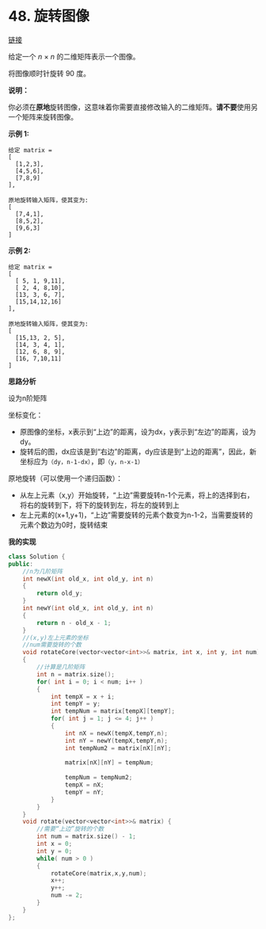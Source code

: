 # 48. 旋转图像

[链接](https://leetcode-cn.com/problems/rotate-image/description/)

给定一个 *n* × *n* 的二维矩阵表示一个图像。

将图像顺时针旋转 90 度。

**说明：**

你必须在**原地**旋转图像，这意味着你需要直接修改输入的二维矩阵。**请不要**使用另一个矩阵来旋转图像。

**示例 1:**

```
给定 matrix = 
[
  [1,2,3],
  [4,5,6],
  [7,8,9]
],

原地旋转输入矩阵，使其变为:
[
  [7,4,1],
  [8,5,2],
  [9,6,3]
]
```

**示例 2:**

```
给定 matrix =
[
  [ 5, 1, 9,11],
  [ 2, 4, 8,10],
  [13, 3, 6, 7],
  [15,14,12,16]
], 

原地旋转输入矩阵，使其变为:
[
  [15,13, 2, 5],
  [14, 3, 4, 1],
  [12, 6, 8, 9],
  [16, 7,10,11]
]
```

**思路分析**

设为n阶矩阵

坐标变化：

- 原图像的坐标，x表示到“上边”的距离，设为dx，y表示到“左边”的距离，设为dy。
- 旋转后的图，dx应该是到“右边”的距离，dy应该是到“上边的距离”，因此，新坐标应为`（dy，n-1-dx）`，即`（y，n-x-1）`

原地旋转（可以使用一个递归函数）：

- 从左上元素（x,y）开始旋转，“上边”需要旋转n-1个元素，将上的选择到右，将右的旋转到下，将下的旋转到左，将左的旋转到上
- 左上元素的(x+1,y+1)，“上边”需要旋转的元素个数变为n-1-2，当需要旋转的元素个数边为0时，旋转结束

**我的实现**

```c++
class Solution {
public:
    //n为几阶矩阵
    int newX(int old_x, int old_y, int n)
    {
        return old_y;
    }
    int newY(int old_x, int old_y, int n)
    {
        return n - old_x - 1;
    }
    //(x,y)左上元素的坐标
    //num需要旋转的个数
    void rotateCore(vector<vector<int>>& matrix, int x, int y, int num)
    {
        //计算是几阶矩阵
        int n = matrix.size();
        for( int i = 0; i < num; i++ )
        {
            int tempX = x + i;
            int tempY = y;
            int tempNum = matrix[tempX][tempY];
            for( int j = 1; j <= 4; j++ )
            {
                int nX = newX(tempX,tempY,n);
                int nY = newY(tempX,tempY,n);
                int tempNum2 = matrix[nX][nY];
                
                matrix[nX][nY] = tempNum;
                
                tempNum = tempNum2;
                tempX = nX;
                tempY = nY;
            }
        }
    }
    void rotate(vector<vector<int>>& matrix) {
        //需要“上边”旋转的个数
        int num = matrix.size() - 1;
        int x = 0;
        int y = 0;
        while( num > 0 )
        {
            rotateCore(matrix,x,y,num);
            x++;
            y++;
            num -= 2;
        }
    }
};
```

